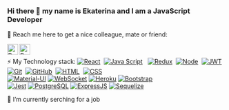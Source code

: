 ### Hi there 👋 my name is Ekaterina and I am a JavaScript Developer

🔎 Reach me here to get a nice colleague, mate or friend:

<a href="https://t.me/katealterego">
  <img align="left" alt="Barsukova | Telegram" width="25px" src="https://upload.wikimedia.org/wikipedia/commons/thumb/5/5c/Telegram_Messenger.png/768px-Telegram_Messenger.png" />
</a>
<a href="mailto:barsukova.ekat@gmail.com">
  <img align="left" alt="Barsukova | Mail" width="25px" src="https://upload.wikimedia.org/wikipedia/commons/thumb/d/d8/Mail_ValeJappo.png/640px-Mail_ValeJappo.png" />
</a>

<br />

⚡ My Technology stack:
[![React](https://shields.io/badge/-React-f9fbfa?logo=react&style=for-the-badge)](https://reactjs.org/)&nbsp;
[![Java Script](https://shields.io/badge/-Java_Script-F7DF1E?logo=javascript&style=for-the-badge&logoColor=222)](https://learn.javascript.ru/) &nbsp;
[![Redux](https://shields.io/badge/-Redux-710B77?logo=redux&style=for-the-badge)](https://redux.js.org/)&nbsp;
[![Node](https://shields.io/badge/-Node-333?logo=node.js&style=for-the-badge)](https://nodejs.org/en/)&nbsp;
[![JWT](https://shields.io/badge/-JWT-333?logo=JSONWebTokens&style=for-the-badge)](https://jwt.io/)&nbsp;
<br />
[![Git](https://shields.io/badge/-Git-f0efe7?logo=git&style=for-the-badge)](https://git-scm.com/)&nbsp;
[![GitHub](https://shields.io/badge/-GitHub-333?logo=GitHub&style=for-the-badge)](https://github.com/)&nbsp;
[![HTML](https://shields.io/badge/-HTML5-E34F26?logo=html5&style=for-the-badge&logoColor=fff)](https://html5book.ru/html-html5/)&nbsp;
[![CSS](https://shields.io/badge/-CSS3-1572B6?logo=css3&style=for-the-badge&logoColor=fff)](https://html5book.ru/osnovy-css/)&nbsp;
<br />
[![Material-UI](https://img.shields.io/badge/-materialui-1572B6?logo=Material-UI&style=for-the-badge)](https://material-ui.com/ru/)
[![WebSocket](https://img.shields.io/badge/-WebSocket-f9fbfa?logo=websocket&style=for-the-badge)](https://developer.mozilla.org/ru/docs/Web/API/WebSocket)
[![Heroku](https://img.shields.io/badge/-Heroku-431490?logo=heroku&style=for-the-badge)](https://www.heroku.com/)
[![Bootstrap](https://img.shields.io/badge/-Bootstrap-f9fbfa?logo=bootstrap&style=for-the-badge)](https://getbootstrap.com/)
<br />
[![Jest](https://img.shields.io/badge/-Jest-97737e?logo=jest&style=for-the-badge)](https://jestjs.io/ru)
[![PostgreSQL](https://img.shields.io/badge/-PostgreSQL-f9fbfa?logo=PostgreSQL&style=for-the-badge)](https://www.postgresql.org/)
[![ExpressJS](https://img.shields.io/badge/-Express.js-333?logo=express&style=for-the-badge)](https://expressjs.com/ru/)
[![Sequelize](https://img.shields.io/badge/-Sequelize-f9fbfa?logo=Sequelize&style=for-the-badge)](https://sequelize.org/master/)

🧠 I’m currently serching for a job
